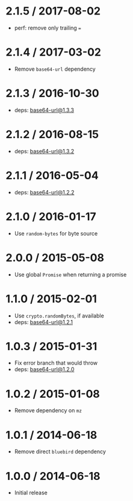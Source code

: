 2.1.5 / 2017-08-02
==================

* perf: remove only trailing `=`

2.1.4 / 2017-03-02
==================

* Remove `base64-url` dependency

2.1.3 / 2016-10-30
==================

* deps: base64-url@1.3.3

2.1.2 / 2016-08-15
==================

* deps: base64-url@1.3.2

2.1.1 / 2016-05-04
==================

* deps: base64-url@1.2.2

2.1.0 / 2016-01-17
==================

* Use `random-bytes` for byte source

2.0.0 / 2015-05-08
==================

* Use global `Promise` when returning a promise

1.1.0 / 2015-02-01
==================

* Use `crypto.randomBytes`, if available
* deps: base64-url@1.2.1

1.0.3 / 2015-01-31
==================

* Fix error branch that would throw
* deps: base64-url@1.2.0

1.0.2 / 2015-01-08
==================

* Remove dependency on `mz`

1.0.1 / 2014-06-18
==================

* Remove direct `bluebird` dependency

1.0.0 / 2014-06-18
==================

* Initial release
